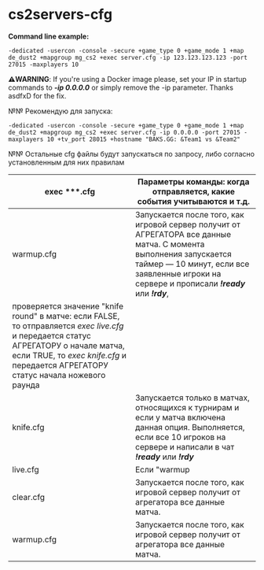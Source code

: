 # cs2servers-cfg

**Command line example:** 
```
-dedicated -usercon -console -secure +game_type 0 +game_mode 1 +map de_dust2 +mapgroup mg_cs2 +exec server.cfg -ip 123.123.123.123 -port 27015 -maxplayers 10
```

**⚠️WARNING**: If you're using a Docker image please, set your IP in startup commands to ___-ip 0.0.0.0___ or simply remove the -ip parameter. Thanks asdfxD for the fix.

№№ Рекомендую для запуска: 
```
-dedicated -usercon -console -secure +game_type 0 +game_mode 1 +map de_dust2 +mapgroup mg_cs2 +exec server.cfg -ip 0.0.0.0 -port 27015 -maxplayers 10 +tv_port 28015 +hostname "BAKS.GG: &Team1 vs &Team2"
```

№№ Остальные cfg файлы будут запускаться по запросу, либо согласно установленным для них правилам

| exec ***.cfg  | Параметры команды: когда отправляется, какие события учитываются и т.д. |
| -------- | -------- |
| warmup.cfg | Запускается после того, как игровой сервер получит от АГРЕГАТОРА все данные матча. С момента выполнения запускается таймер — 10 минут, если все заявленные игроки на сервере и прописали  ___!ready___ или ___!rdy___, 
              проверяется значение "knife round" в матче: если FALSE, то отправляется *exec live.cfg* и передается статус АГРЕГАТОРУ о начале матча, если TRUE, то *exec knife.cfg* и передается АГРЕГАТОРУ статус начала ножевого раунда |
| knife.cfg | Запускается только в матчах, относящихся к турнирам и если у матча включена данная опция. Выполняется, если все 10 игроков на сервере и написали в чат ___!ready___ или ___!rdy___ |
| live.cfg | Если "warmup |
| clear.cfg | Запускается после того, как игровой сервер получит от агрегатора все данные матча. |
| warmup.cfg | Запускается после того, как игровой сервер получит от агрегатора все данные матча. |
